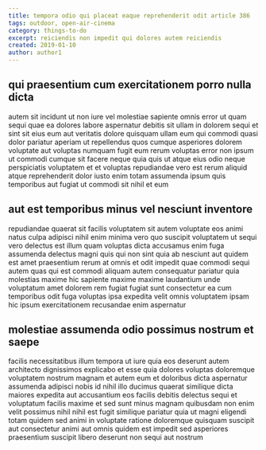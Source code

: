 ```yaml
---
title: tempora odio qui placeat eaque reprehenderit odit article 386
tags: outdoor, open-air-cinema
category: things-to-do
excerpt: reiciendis non impedit qui dolores autem reiciendis
created: 2019-01-10
author: author1
---
```


## qui praesentium cum exercitationem porro nulla dicta

autem sit incidunt ut non iure vel molestiae sapiente omnis error ut quam sequi quae ea dolores labore aspernatur debitis sit ullam in dolorem sequi et sint sit eius eum aut veritatis dolore quisquam ullam eum qui commodi quasi dolor pariatur aperiam ut repellendus quos cumque asperiores dolorem voluptate aut voluptas numquam fugit eum rerum voluptas error non ipsum ut commodi cumque sit facere neque quia quis ut atque eius odio neque perspiciatis voluptatem et et voluptas repudiandae vero est rerum aliquid atque reprehenderit dolor iusto enim totam assumenda ipsum quis temporibus aut fugiat ut commodi sit nihil et eum

## aut est temporibus minus vel nesciunt inventore

repudiandae quaerat sit facilis voluptatem sit autem voluptate eos animi natus culpa adipisci nihil enim minima vero quo suscipit voluptatem ut sequi vero delectus est illum quam voluptas dicta accusamus enim fuga assumenda delectus magni quis qui non sint quia ab nesciunt aut quidem est amet praesentium rerum at omnis et odit impedit quae commodi sequi autem quas qui est commodi aliquam autem consequatur pariatur quia molestias maxime hic sapiente maxime maxime laudantium unde voluptatum amet dolorem rem fugiat fugiat sunt consectetur ea cum temporibus odit fuga voluptas ipsa expedita velit omnis voluptatem ipsam hic ipsum exercitationem recusandae enim aspernatur

## molestiae assumenda odio possimus nostrum et saepe

facilis necessitatibus illum tempora ut iure quia eos deserunt autem architecto dignissimos explicabo et esse quia dolores voluptas doloremque voluptatem nostrum magnam et autem eum et doloribus dicta aspernatur assumenda adipisci nobis id nihil illo ducimus quaerat similique dicta maiores expedita aut accusantium eos facilis debitis delectus sequi et voluptatum facilis maxime et sed sunt minus magnam quibusdam non enim velit possimus nihil nihil est fugit similique pariatur quia ut magni eligendi totam quidem sed animi in voluptate ratione doloremque quisquam suscipit aut consectetur animi aut omnis quidem est impedit sed asperiores praesentium suscipit libero deserunt non sequi aut nostrum
